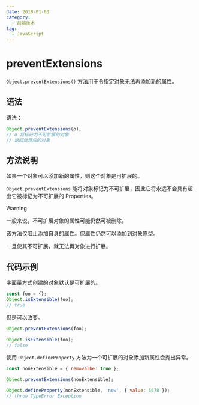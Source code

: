 ```yaml
---
date: 2018-01-03
category:
  - 前端技术
tag:
  - JavaScript
---
```


# preventExtensions

`Object.preventExtensions()` 方法用于令指定对象无法再添加新的属性。

## 语法

语法：

```js
Object.preventExtensions(o);
// o 将标记为不可扩展的对象
// 返回处理后的对象
```

## 方法说明

如果一个对象可以添加新的属性，则这个对象是可扩展的。

`Object.preventExtensions` 能将对象标记为不可扩展，因此它将永远不会具有超出它被标记为不可扩展的 Properties。

>[!warning]
>一般来说，不可扩展对象的属性可能仍然可被删除。

该方法仅阻止添加自身的属性。但属性仍然可以添加到对象原型。

一旦使其不可扩展，就无法再对象进行扩展。

## 代码示例

字面量方式创建的对象默认是可扩展的。

```js
const foo = {};
Object.isExtensible(foo);
// true
```

但是可以改变。

```js
Object.preventExtensions(foo);

Object.isExtensible(foo);
// false
```

使用 `Object.defineProperty` 方法为一个可扩展的对象添加新属性会抛出异常。

```js
const nonExtensible = { removalbe: true };

Object.preventExtensions(nonExtensible);

Object.defineProperty(nonExtensible, 'new', { value: 5678 });
// throw TypeError Exception
```
